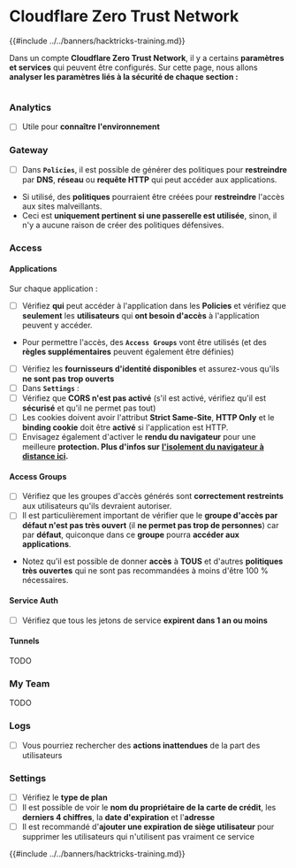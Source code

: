 # Cloudflare Zero Trust Network

{{#include ../../banners/hacktricks-training.md}}

Dans un compte **Cloudflare Zero Trust Network**, il y a certains **paramètres et services** qui peuvent être configurés. Sur cette page, nous allons **analyser les paramètres liés à la sécurité de chaque section :**

<figure><img src="../../images/image (206).png" alt=""><figcaption></figcaption></figure>

### Analytics

- [ ] Utile pour **connaître l'environnement**

### **Gateway**

- [ ] Dans **`Policies`**, il est possible de générer des politiques pour **restreindre** par **DNS**, **réseau** ou **requête HTTP** qui peut accéder aux applications.
- Si utilisé, des **politiques** pourraient être créées pour **restreindre** l'accès aux sites malveillants.
- Ceci est **uniquement pertinent si une passerelle est utilisée**, sinon, il n'y a aucune raison de créer des politiques défensives.

### Access

#### Applications

Sur chaque application :

- [ ] Vérifiez **qui** peut accéder à l'application dans les **Policies** et vérifiez que **seulement** les **utilisateurs** qui **ont besoin d'accès** à l'application peuvent y accéder.
- Pour permettre l'accès, des **`Access Groups`** vont être utilisés (et des **règles supplémentaires** peuvent également être définies)
- [ ] Vérifiez les **fournisseurs d'identité disponibles** et assurez-vous qu'ils **ne sont pas trop ouverts**
- [ ] Dans **`Settings`** :
- [ ] Vérifiez que **CORS n'est pas activé** (s'il est activé, vérifiez qu'il est **sécurisé** et qu'il ne permet pas tout)
- [ ] Les cookies doivent avoir l'attribut **Strict Same-Site**, **HTTP Only** et le **binding cookie** doit être **activé** si l'application est HTTP.
- [ ] Envisagez également d'activer le **rendu du navigateur** pour une meilleure **protection. Plus d'infos sur** [**l'isolement du navigateur à distance ici**](https://blog.cloudflare.com/cloudflare-and-remote-browser-isolation/)**.**

#### **Access Groups**

- [ ] Vérifiez que les groupes d'accès générés sont **correctement restreints** aux utilisateurs qu'ils devraient autoriser.
- [ ] Il est particulièrement important de vérifier que le **groupe d'accès par défaut n'est pas très ouvert** (il **ne permet pas trop de personnes**) car par **défaut**, quiconque dans ce **groupe** pourra **accéder aux applications**.
- Notez qu'il est possible de donner **accès** à **TOUS** et d'autres **politiques très ouvertes** qui ne sont pas recommandées à moins d'être 100 % nécessaires.

#### Service Auth

- [ ] Vérifiez que tous les jetons de service **expirent dans 1 an ou moins**

#### Tunnels

TODO

### My Team

TODO

### Logs

- [ ] Vous pourriez rechercher des **actions inattendues** de la part des utilisateurs

### Settings

- [ ] Vérifiez le **type de plan**
- [ ] Il est possible de voir le **nom du propriétaire de la carte de crédit**, les **derniers 4 chiffres**, la **date d'expiration** et l'**adresse**
- [ ] Il est recommandé d'**ajouter une expiration de siège utilisateur** pour supprimer les utilisateurs qui n'utilisent pas vraiment ce service

{{#include ../../banners/hacktricks-training.md}}
